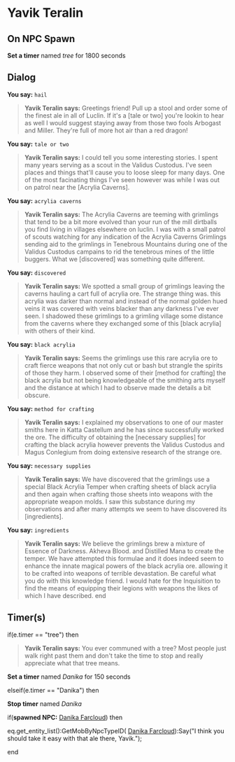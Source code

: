 # Yavik Teralin
## On NPC Spawn

**Set a timer** named *tree* for 1800 seconds
## Dialog

**You say:** `hail`



>**Yavik Teralin says:** Greetings friend! Pull up a stool and order some of the finest ale in all of Luclin. If it's a [tale or two] you're lookin to hear as well I would suggest staying away from those two fools Arbogast and Miller. They're full of more hot air than a red dragon!

**You say:** `tale or two`



>**Yavik Teralin says:** I could tell you some interesting stories. I spent many years serving as a scout in the Validus Custodus. I've seen places and things that'll cause you to loose sleep for many days. One of the most facinating things I've seen however was while I was out on patrol near the [Acrylia Caverns].

**You say:** `acrylia caverns`



>**Yavik Teralin says:** The Acrylia Caverns are teeming with grimlings that tend to be a bit more evolved than your run of the mill dirtballs you find living in villages elsewhere on luclin. I was with a small patrol of scouts watching for any indication of the Acrylia Caverns Grimlings sending aid to the grimlings in Tenebrous Mountains during one of the Validus Custodus campains to rid the tenebrous mines of the little buggers. What we [discovered] was something quite different.

**You say:** `discovered`



>**Yavik Teralin says:** We spotted a small group of grimlings leaving the caverns hauling a cart full of acrylia ore. The strange thing was. this acrylia was darker than normal and instead of the normal golden hued veins it was covered with veins blacker than any darkness I've ever seen. I shadowed these grimlings to a grimling village some distance from the caverns where they exchanged some of this [black acrylia] with others of their kind.

**You say:** `black acrylia`



>**Yavik Teralin says:** Seems the grimlings use this rare acrylia ore to craft fierce weapons that not only cut or bash but strangle the spirits of those they harm. I observed some of their [method for crafting] the black acrylia but not being knowledgeable of the smithing arts myself and the distance at which I had to observe made the details a bit obscure.

**You say:** `method for crafting`



>**Yavik Teralin says:** I explained my observations to one of our master smiths here in Katta Castellum and he has since successfully worked the ore. The difficulty of obtaining the [necessary supplies] for crafting the black acrylia however prevents the Validus Custodus and Magus Conlegium from doing extensive research of the strange ore.

**You say:** `necessary supplies`



>**Yavik Teralin says:** We have discovered that the grimlings use a special Black Acrylia Temper when crafting sheets of black acrylia and then again when crafting those sheets into weapons with the appropriate weapon molds. I saw this substance during my observations and after many attempts we seem to have discovered its [ingredients].

**You say:** `ingredients`



>**Yavik Teralin says:** We believe the grimlings brew a mixture of Essence of Darkness. Akheva Blood. and Distilled Mana to create the temper. We have attempted this formulae and it does indeed seem to enhance the innate magical powers of the black acrylia ore. allowing it to be crafted into weapons of terrible devastation. Be careful what you do with this knowledge friend. I would hate for the Inquisition to find the means of equipping their legions with weapons the likes of which I have described.
end

## Timer(s)

if(e.timer == "tree") then


>**Yavik Teralin says:** You ever communed with a tree?  Most people just walk right past them and don't take the time to stop and really appreciate what that tree means.


**Set a timer** named *Danika* for 150 seconds

elseif(e.timer == "Danika") then


**Stop timer** named *Danika*


if(**spawned NPC:**  [Danika Farcloud](/npc/160225)) then



eq.get_entity_list():GetMobByNpcTypeID( [Danika Farcloud](/npc/160225)):Say("I think you should take it easy with that ale there, Yavik.");

end
